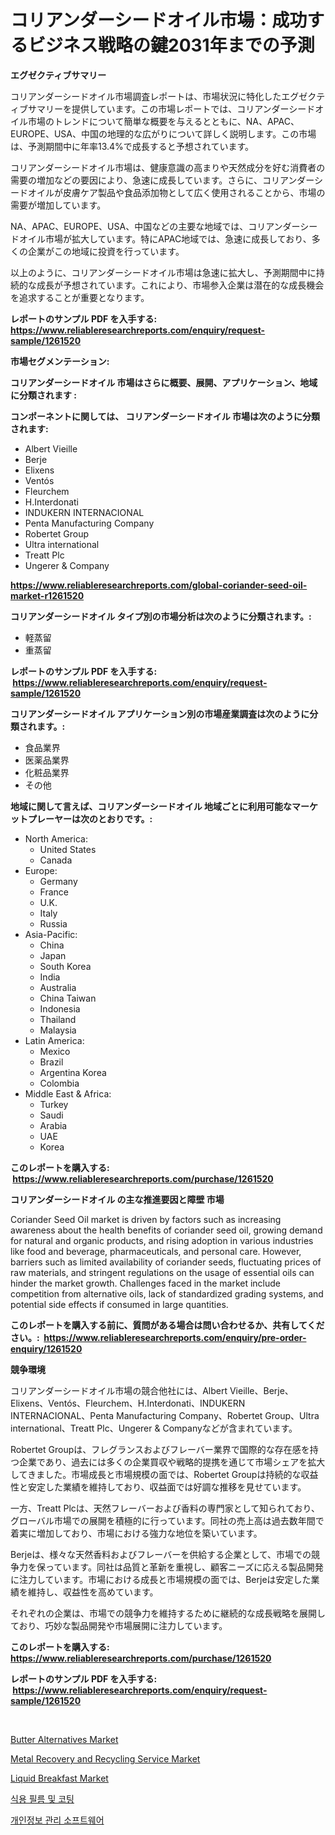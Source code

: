 <p><h1>コリアンダーシードオイル市場：成功するビジネス戦略の鍵2031年までの予測</h1></p><p><strong>エグゼクティブサマリー</strong></p>
<p><p>コリアンダーシードオイル市場調査レポートは、市場状況に特化したエグゼクティブサマリーを提供しています。この市場レポートでは、コリアンダーシードオイル市場のトレンドについて簡単な概要を与えるとともに、NA、APAC、EUROPE、USA、中国の地理的な広がりについて詳しく説明します。この市場は、予測期間中に年率13.4%で成長すると予想されています。</p><p>コリアンダーシードオイル市場は、健康意識の高まりや天然成分を好む消費者の需要の増加などの要因により、急速に成長しています。さらに、コリアンダーシードオイルが皮膚ケア製品や食品添加物として広く使用されることから、市場の需要が増加しています。</p><p>NA、APAC、EUROPE、USA、中国などの主要な地域では、コリアンダーシードオイル市場が拡大しています。特にAPAC地域では、急速に成長しており、多くの企業がこの地域に投資を行っています。</p><p>以上のように、コリアンダーシードオイル市場は急速に拡大し、予測期間中に持続的な成長が予想されています。これにより、市場参入企業は潜在的な成長機会を追求することが重要となります。</p></p>
<p><strong>レポートのサンプル PDF を入手する: <a href="https://www.reliableresearchreports.com/enquiry/request-sample/1261520">https://www.reliableresearchreports.com/enquiry/request-sample/1261520</a></strong></p>
<p><strong>市場セグメンテーション:</strong></p>
<p><strong> コリアンダーシードオイル 市場はさらに概要、展開、アプリケーション、地域に分類されます :</strong></p>
<p><strong>コンポーネントに関しては、 コリアンダーシードオイル 市場は次のように分類されます: &nbsp;</strong></p>
<p><ul><li>Albert Vieille</li><li>Berje</li><li>Elixens</li><li>Ventós</li><li>Fleurchem</li><li>H.Interdonati</li><li>INDUKERN INTERNACIONAL</li><li>Penta Manufacturing Company</li><li>Robertet Group</li><li>Ultra international</li><li>Treatt Plc</li><li>Ungerer & Company</li></ul></p>
<p><strong><a href="https://www.reliableresearchreports.com/global-coriander-seed-oil-market-r1261520">https://www.reliableresearchreports.com/global-coriander-seed-oil-market-r1261520</a></strong></p>
<p><strong> コリアンダーシードオイル タイプ別の市場分析は次のように分類されます。:</strong></p>
<p><ul><li>軽蒸留</li><li>重蒸留</li></ul></p>
<p><strong>レポートのサンプル PDF を入手する: &nbsp;<a href="https://www.reliableresearchreports.com/enquiry/request-sample/1261520">https://www.reliableresearchreports.com/enquiry/request-sample/1261520</a></strong></p>
<p><strong> コリアンダーシードオイル アプリケーション別の市場産業調査は次のように分類されます。:</strong></p>
<p><ul><li>食品業界</li><li>医薬品業界</li><li>化粧品業界</li><li>その他</li></ul></p>
<p><strong>地域に関して言えば、コリアンダーシードオイル 地域ごとに利用可能なマーケットプレーヤーは次のとおりです。:</strong></p>
<p><ul>
    <li>
        North America:
        <ul>
            <li>United States</li>
            <li>Canada</li>
        </ul>
    </li>
    <li>
        Europe:
        <ul>
            <li>Germany</li>
            <li>France</li>
            <li>U.K.</li>
            <li>Italy</li>
            <li>Russia</li>
        </ul>
    </li>
    <li>
        Asia-Pacific:
        <ul>
            <li>China</li>
            <li>Japan</li>
            <li>South Korea</li>
            <li>India</li>
            <li>Australia</li>
            <li>China Taiwan</li>
            <li>Indonesia</li>
            <li>Thailand</li>
            <li>Malaysia</li>
        </ul>
    </li>
    <li>
        Latin America:
        <ul>
            <li>Mexico</li>
            <li>Brazil</li>
            <li>Argentina Korea</li>
            <li>Colombia</li>
        </ul>
    </li>
    <li>
        Middle East & Africa:
        <ul>
            <li>Turkey</li>
            <li>Saudi</li>
            <li>Arabia</li>
            <li>UAE</li>
            <li>Korea</li>
        </ul>
    </li>
    </ul></p>
<p><strong>このレポートを購入する: &nbsp;<a href="https://www.reliableresearchreports.com/purchase/1261520">https://www.reliableresearchreports.com/purchase/1261520</a></strong></p>
<p><strong>コリアンダーシードオイル の主な推進要因と障壁 市場</strong></p>
<p><p>Coriander Seed Oil market is driven by factors such as increasing awareness about the health benefits of coriander seed oil, growing demand for natural and organic products, and rising adoption in various industries like food and beverage, pharmaceuticals, and personal care. However, barriers such as limited availability of coriander seeds, fluctuating prices of raw materials, and stringent regulations on the usage of essential oils can hinder the market growth. Challenges faced in the market include competition from alternative oils, lack of standardized grading systems, and potential side effects if consumed in large quantities.</p></p>
<p><strong>このレポートを購入する前に、質問がある場合は問い合わせるか、共有してください。:&nbsp; <a href="https://www.reliableresearchreports.com/enquiry/pre-order-enquiry/1261520">https://www.reliableresearchreports.com/enquiry/pre-order-enquiry/1261520</a></strong></p>
<p><strong>競争環境</strong></p>
<p><p>コリアンダーシードオイル市場の競合他社には、Albert Vieille、Berje、Elixens、Ventós、Fleurchem、H.Interdonati、INDUKERN INTERNACIONAL、Penta Manufacturing Company、Robertet Group、Ultra international、Treatt Plc、Ungerer & Companyなどが含まれています。</p><p>Robertet Groupは、フレグランスおよびフレーバー業界で国際的な存在感を持つ企業であり、過去には多くの企業買収や戦略的提携を通じて市場シェアを拡大してきました。市場成長と市場規模の面では、Robertet Groupは持続的な収益性と安定した業績を維持しており、収益面では好調な推移を見せています。</p><p>一方、Treatt Plcは、天然フレーバーおよび香料の専門家として知られており、グローバル市場での展開を積極的に行っています。同社の売上高は過去数年間で着実に増加しており、市場における強力な地位を築いています。</p><p>Berjeは、様々な天然香料およびフレーバーを供給する企業として、市場での競争力を保っています。同社は品質と革新を重視し、顧客ニーズに応える製品開発に注力しています。市場における成長と市場規模の面では、Berjeは安定した業績を維持し、収益性を高めています。</p><p>それぞれの企業は、市場での競争力を維持するために継続的な成長戦略を展開しており、巧妙な製品開発や市場展開に注力しています。</p></p>
<p><strong>このレポートを購入する: &nbsp; <a href="https://www.reliableresearchreports.com/purchase/1261520">https://www.reliableresearchreports.com/purchase/1261520</a></strong></p>
<p><strong>レポートのサンプル PDF を入手する: &nbsp;<a href="https://www.reliableresearchreports.com/enquiry/request-sample/1261520">https://www.reliableresearchreports.com/enquiry/request-sample/1261520</a></strong><strong></strong></p>
<p>&nbsp;</p>
<p><p><a href="https://github.com/CliffMedina6/Market-Research-Report-List-4/blob/main/butter-alternatives-market.md">Butter Alternatives Market</a></p><p><a href="https://issuu.com/reportprime-2/docs/metal-recovery-and-recycling-service-market-size-2">Metal Recovery and Recycling Service Market</a></p><p><a href="https://github.com/Sinjinluong3e0awx2m195k76/Market-Research-Report-List-1/blob/main/liquid-breakfast-market.md">Liquid Breakfast Market</a></p><p><a href="https://github.com/vseigx30c9a1j/Market-Research-Report-List-1/blob/main/253114117268.md">식용 필름 및 코팅</a></p><p><a href="https://github.com/WilburKihn5676/Market-Research-Report-List-1/blob/main/230263217269.md">개인정보 관리 소프트웨어</a></p></p>
